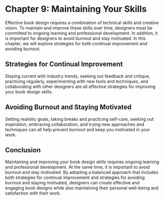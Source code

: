 Chapter 9: Maintaining Your Skills
==================================

Effective book design requires a combination of technical skills and creative vision. To maintain and improve these skills over time, designers must be committed to ongoing learning and professional development. In addition, it is important for designers to avoid burnout and stay motivated. In this chapter, we will explore strategies for both continual improvement and avoiding burnout.

Strategies for Continual Improvement
------------------------------------

Staying current with industry trends, seeking out feedback and critique, practicing regularly, experimenting with new tools and techniques, and collaborating with other designers are all effective strategies for improving your book design skills.

Avoiding Burnout and Staying Motivated
--------------------------------------

Setting realistic goals, taking breaks and practicing self-care, seeking out inspiration, embracing collaboration, and trying new approaches and techniques can all help prevent burnout and keep you motivated in your work.

Conclusion
----------

Maintaining and improving your book design skills requires ongoing learning and professional development. At the same time, it is important to avoid burnout and stay motivated. By adopting a balanced approach that includes both strategies for continual improvement and strategies for avoiding burnout and staying motivated, designers can create effective and engaging book designs while also maintaining their personal well-being and satisfaction with their work.
